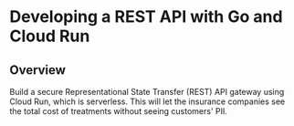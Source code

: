 # Developing a REST API with Go and Cloud Run

## Overview

Build a secure Representational State Transfer (REST) API gateway using Cloud Run, which is serverless. 
This will let the insurance companies see the total cost of treatments without seeing customers' PII.
